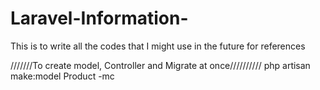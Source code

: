 # Laravel-Information-
This is to write all the codes that I might use in the future for references

///////To create model, Controller and Migrate at once//////////
php artisan make:model Product -mc

